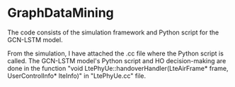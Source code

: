 # GraphDataMining

The code consists of the simulation framework and Python script for the GCN-LSTM model.

From the simulation, I have attached the .cc file where the Python script is called. The GCN-LSTM model's Python script and HO decision-making are done in the function "void LtePhyUe::handoverHandler(LteAirFrame* frame, UserControlInfo* lteInfo)" in "LtePhyUe.cc" file.

